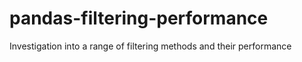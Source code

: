 # pandas-filtering-performance
Investigation into a range of filtering methods and their performance
